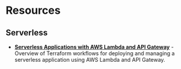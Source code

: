 # Resources

## Serverless

* **[Serverless Applications with AWS Lambda and API Gateway](https://learn.hashicorp.com/tutorials/terraform/lambda-api-gateway#a-new-version-of-the-lambda-function)** - Overview of Terraform workflows for deploying and managing a serverless application using AWS Lambda and API Gateway.
